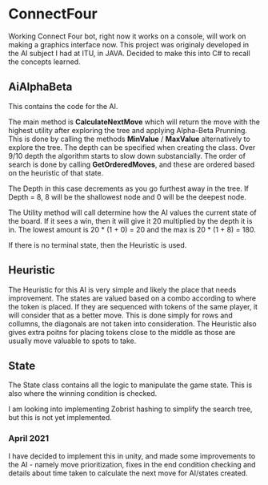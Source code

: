 # ConnectFour
Working Connect Four bot, right now it works on a console, will work on making a graphics interface now. 
This project was originaly developed in the AI subject I had at ITU, in JAVA. 
Decided to make this into C# to recall the concepts learned.

## AiAlphaBeta

This contains the code for the AI. 

The main method is **CalculateNextMove** which will return the move with the highest utility after exploring the tree and applying Alpha-Beta Prunning. This is done by calling the methods **MinValue** / **MaxValue** alternatively to explore the tree. The depth can be specified when creating the class. Over 9/10 depth the algorithm starts to slow down substancially. The order of search is done by calling **GetOrderedMoves**, and these are ordered based on the heuristic of that state. 

The Depth in this case decrements as you go furthest away in the tree. If Depth = 8, 8 will be the shallowest node and 0 will be the deepest node.

The Utility method will call determine how the AI values the current state of the board. If it sees a win, then it will give it 20 multiplied by the depth it is in. The lowest amount is 20 * (1 + 0) = 20 and the max is 20 * (1 + 8) = 180.

If there is no terminal state, then the Heuristic is used.

## Heuristic

The Heuristic for this AI is very simple and likely the place that needs improvement. The states are valued based on a combo according to where the token is placed. If they are sequenced with tokens of the same player, it will consider that as a better move. This is done simply for rows and collumns, the diagonals are not taken into consideration. The Heuristic also gives extra poitns for placing tokens close to the middle as those are usually move valuable to spots to take. 

## State

The State class contains all the logic to manipulate the game state. This is also where the winning condition is checked. 

I am looking into implementing Zobrist hashing to simplify the search tree, but this is not yet implemented. 

### April 2021 
I have decided to implement this in unity, and made some improvements to the AI - namely move prioritization, fixes in the end condition checking and details about time taken to calculate the next move for AI/states created. 
